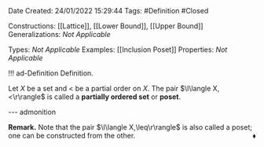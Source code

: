 <br />
<br />

Date Created: 24/01/2022 15:29:44
Tags: #Definition #Closed 

Constructions: [[Lattice]], [[Lower Bound]], [[Upper Bound]]
Generalizations: _Not Applicable_

Types: _Not Applicable_
Examples: [[Inclusion Poset]]
Properties: _Not Applicable_

!!! ad-Definition Definition.

Let $X$ be a set and $<$ be a partial order on $X$. The pair $\l\langle X,<\r\rangle$ is called a **partially ordered set** or **poset**.

--- admonition

**Remark.** Note that the pair $\l\langle X,\leq\r\rangle$ is also called a poset; one can be constructed from the other.<span style="float:right;">$\blacklozenge$</span>
